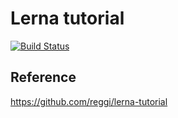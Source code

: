 # Lerna tutorial

[![Build Status](https://travis-ci.com/chenrui333/lerna-npm-monorepo.svg?branch=master)](https://travis-ci.com/chenrui333/lerna-npm-monorepo)

## Reference

https://github.com/reggi/lerna-tutorial
